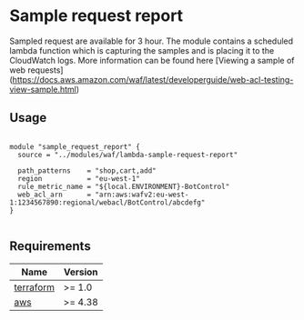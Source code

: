 # Sample request report

Sampled request are available for 3 hour.
The module contains a scheduled lambda function which is capturing the samples and is placing it to the CloudWatch logs.
More information can be found here [Viewing a sample of web requests] (https://docs.aws.amazon.com/waf/latest/developerguide/web-acl-testing-view-sample.html)

## Usage

```hcl

module "sample_request_report" {
  source = "../modules/waf/lambda-sample-request-report"

  path_patterns    = "shop,cart,add"
  region           = "eu-west-1"
  rule_metric_name = "${local.ENVIRONMENT}-BotControl"
  web_acl_arn      = "arn:aws:wafv2:eu-west-1:1234567890:regional/webacl/BotControl/abcdefg"
}


```

## Requirements

| Name                                                                      | Version  |
|---------------------------------------------------------------------------|----------|
| <a name="requirement_terraform"></a> [terraform](#requirement\_terraform) | \>= 1.0  |
| <a name="provider_aws"></a> [aws](#provider\_aws)                         | \>= 4.38 |

